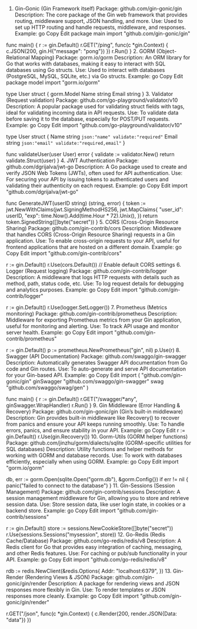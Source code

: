 1. Gin-Gonic (Gin Framework itself)
   Package: github.com/gin-gonic/gin
   Description: The core package of the Gin web framework that provides routing, middleware support, JSON handling, and more.
   Use: Used to set up HTTP routing and handle requests, middleware, and responses.
   Example:
   go
   Copy
   Edit
   package main
   import "github.com/gin-gonic/gin"

func main() {
r := gin.Default()
r.GET("/ping", func(c \*gin.Context) {
c.JSON(200, gin.H{"message": "pong"})
})
r.Run()
} 2. GORM (Object-Relational Mapping)
Package: gorm.io/gorm
Description: An ORM library for Go that works with databases, making it easy to interact with SQL databases using Go structs.
Use: Used to interact with databases (PostgreSQL, MySQL, SQLite, etc.) via Go structs.
Example:
go
Copy
Edit
package model
import "gorm.io/gorm"

type User struct {
gorm.Model
Name string
Email string
} 3. Validator (Request validation)
Package: github.com/go-playground/validator/v10
Description: A popular package used for validating struct fields with tags, ideal for validating incoming data in API requests.
Use: To validate data before saving it to the database, especially for POST/PUT requests.
Example:
go
Copy
Edit
import "github.com/go-playground/validator/v10"

type User struct {
Name string `json:"name" validate:"required"`
Email string `json:"email" validate:"required,email"`
}

func validateUser(user User) error {
validate := validator.New()
return validate.Struct(user)
} 4. JWT Authentication
Package: github.com/dgrijalva/jwt-go
Description: A Go package used to create and verify JSON Web Tokens (JWTs), often used for API authentication.
Use: For securing your API by issuing tokens to authenticated users and validating their authenticity on each request.
Example:
go
Copy
Edit
import "github.com/dgrijalva/jwt-go"

func GenerateJWT(userID string) (string, error) {
token := jwt.NewWithClaims(jwt.SigningMethodHS256, jwt.MapClaims{
"user_id": userID,
"exp": time.Now().Add(time.Hour \* 72).Unix(),
})
return token.SignedString([]byte("secret"))
} 5. CORS (Cross-Origin Resource Sharing)
Package: github.com/gin-contrib/cors
Description: Middleware that handles CORS (Cross-Origin Resource Sharing) requests in a Gin application.
Use: To enable cross-origin requests to your API, useful for frontend applications that are hosted on a different domain.
Example:
go
Copy
Edit
import "github.com/gin-contrib/cors"

r := gin.Default()
r.Use(cors.Default()) // Enable default CORS settings 6. Logger (Request logging)
Package: github.com/gin-contrib/logger
Description: A middleware that logs HTTP requests with details such as method, path, status code, etc.
Use: To log request details for debugging and analytics purposes.
Example:
go
Copy
Edit
import "github.com/gin-contrib/logger"

r := gin.Default()
r.Use(logger.SetLogger()) 7. Prometheus (Metrics monitoring)
Package: github.com/gin-contrib/prometheus
Description: Middleware for exporting Prometheus metrics from your Gin application, useful for monitoring and alerting.
Use: To track API usage and monitor server health.
Example:
go
Copy
Edit
import "github.com/gin-contrib/prometheus"

r := gin.Default()
p := prometheus.NewPrometheus("gin", nil)
p.Use(r) 8. Swagger (API Documentation)
Package: github.com/swaggo/gin-swagger
Description: Automatically generates Swagger API documentation from Go code and Gin routes.
Use: To auto-generate and serve API documentation for your Gin-based API.
Example:
go
Copy
Edit
import (
"github.com/gin-gonic/gin"
ginSwagger "github.com/swaggo/gin-swagger"
swag "github.com/swaggo/swag/gen"
)

func main() {
r := gin.Default()
r.GET("/swagger/\*any", ginSwagger.WrapHandler)
r.Run()
} 9. Gin Middleware (Error Handling & Recovery)
Package: github.com/gin-gonic/gin (Gin’s built-in middleware)
Description: Gin provides built-in middleware like Recovery() to recover from panics and ensure your API keeps running smoothly.
Use: To handle errors, panics, and ensure stability in your API.
Example:
go
Copy
Edit
r := gin.Default()
r.Use(gin.Recovery()) 10. Gorm-Utils (GORM helper functions)
Package: github.com/jinzhu/gorm/dialects/sqlite (GORM-specific utilities for SQL databases)
Description: Utility functions and helper methods for working with GORM and database records.
Use: To work with databases efficiently, especially when using GORM.
Example:
go
Copy
Edit
import "gorm.io/gorm"

db, err := gorm.Open(sqlite.Open("gorm.db"), &gorm.Config{})
if err != nil {
panic("failed to connect to the database")
} 11. Gin-Sessions (Session Management)
Package: github.com/gin-contrib/sessions
Description: A session management middleware for Gin, allowing you to store and retrieve session data.
Use: Store session data, like user login state, in cookies or a backend store.
Example:
go
Copy
Edit
import "github.com/gin-contrib/sessions"

r := gin.Default()
store := sessions.NewCookieStore([]byte("secret"))
r.Use(sessions.Sessions("mysession", store)) 12. Go-Redis (Redis Cache/Database)
Package: github.com/go-redis/redis/v8
Description: A Redis client for Go that provides easy integration of caching, messaging, and other Redis features.
Use: For caching or pub/sub functionality in your API.
Example:
go
Copy
Edit
import "github.com/go-redis/redis/v8"

rdb := redis.NewClient(&redis.Options{
Addr: "localhost:6379",
}) 13. Gin-Render (Rendering Views & JSON)
Package: github.com/gin-gonic/gin/render
Description: A package for rendering views and JSON responses more flexibly in Gin.
Use: To render templates or JSON responses more cleanly.
Example:
go
Copy
Edit
import "github.com/gin-gonic/gin/render"

r.GET("/json", func(c \*gin.Context) {
c.Render(200, render.JSON{Data: "data"})
})
